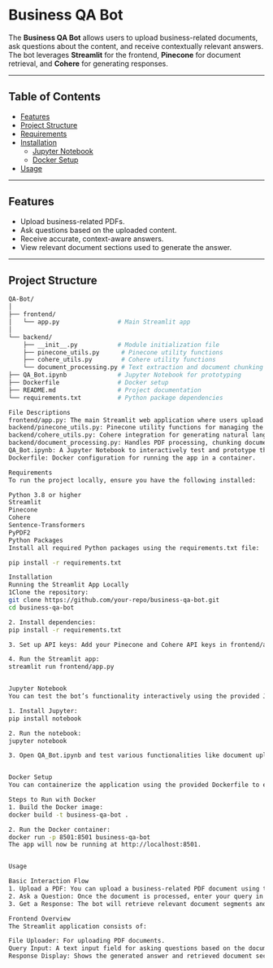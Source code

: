 # Business QA Bot

The **Business QA Bot** allows users to upload business-related documents, ask questions about the content, and receive contextually relevant answers. The bot leverages **Streamlit** for the frontend, **Pinecone** for document retrieval, and **Cohere** for generating responses.

---

## Table of Contents

- [Features](#features)
- [Project Structure](#project-structure)
- [Requirements](#requirements)
- [Installation](#installation)
  - [Jupyter Notebook](#jupyter-notebook)
  - [Docker Setup](#docker-setup)
- [Usage](#usage)

---

## Features

- Upload business-related PDFs.
- Ask questions based on the uploaded content.
- Receive accurate, context-aware answers.
- View relevant document sections used to generate the answer.

---

## Project Structure

```bash
QA-Bot/
│
├── frontend/
│   └── app.py                # Main Streamlit app
│
└── backend/
    ├── __init__.py           # Module initialization file
    ├── pinecone_utils.py      # Pinecone utility functions
    ├── cohere_utils.py        # Cohere utility functions
    └── document_processing.py # Text extraction and document chunking
├── QA_Bot.ipynb              # Jupyter Notebook for prototyping
├── Dockerfile                # Docker setup
├── README.md                 # Project documentation
└── requirements.txt          # Python package dependencies

File Descriptions
frontend/app.py: The main Streamlit web application where users upload documents and ask questions.
backend/pinecone_utils.py: Pinecone utility functions for managing the index, document embedding, and retrieval.
backend/cohere_utils.py: Cohere integration for generating natural language responses.
backend/document_processing.py: Handles PDF processing, chunking documents into sections, and generating embeddings.
QA_Bot.ipynb: A Jupyter Notebook to interactively test and prototype the Business QA Bot.
Dockerfile: Docker configuration for running the app in a container.

Requirements
To run the project locally, ensure you have the following installed:

Python 3.8 or higher
Streamlit
Pinecone
Cohere
Sentence-Transformers
PyPDF2
Python Packages
Install all required Python packages using the requirements.txt file:

pip install -r requirements.txt

Installation
Running the Streamlit App Locally
1Clone the repository: 
git clone https://github.com/your-repo/business-qa-bot.git
cd business-qa-bot

2. Install dependencies: 
pip install -r requirements.txt

3. Set up API keys: Add your Pinecone and Cohere API keys in frontend/app.py or set them using environment variables.

4. Run the Streamlit app:
streamlit run frontend/app.py


Jupyter Notebook
You can test the bot’s functionality interactively using the provided Jupyter Notebook:

1. Install Jupyter:
pip install notebook

2. Run the notebook:
jupyter notebook

3. Open QA_Bot.ipynb and test various functionalities like document uploading, querying, and response generation.


Docker Setup
You can containerize the application using the provided Dockerfile to ensure consistency across environments.

Steps to Run with Docker
1. Build the Docker image:
docker build -t business-qa-bot .

2. Run the Docker container:
docker run -p 8501:8501 business-qa-bot
The app will now be running at http://localhost:8501.


Usage

Basic Interaction Flow
1. Upload a PDF: You can upload a business-related PDF document using the file uploader.
2. Ask a Question: Once the document is processed, enter your query in the text input field.
3. Get a Response: The bot will retrieve relevant document segments and generate an accurate response.

Frontend Overview
The Streamlit application consists of:

File Uploader: For uploading PDF documents.
Query Input: A text input field for asking questions based on the document content.
Response Display: Shows the generated answer and retrieved document sections.

